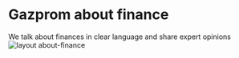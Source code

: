 # Gazprom about finance
We talk about finances in clear language and share expert opinions
<img src="https://i.ibb.co/jZNxXm3/image.jpg" alt="layout about-finance">
